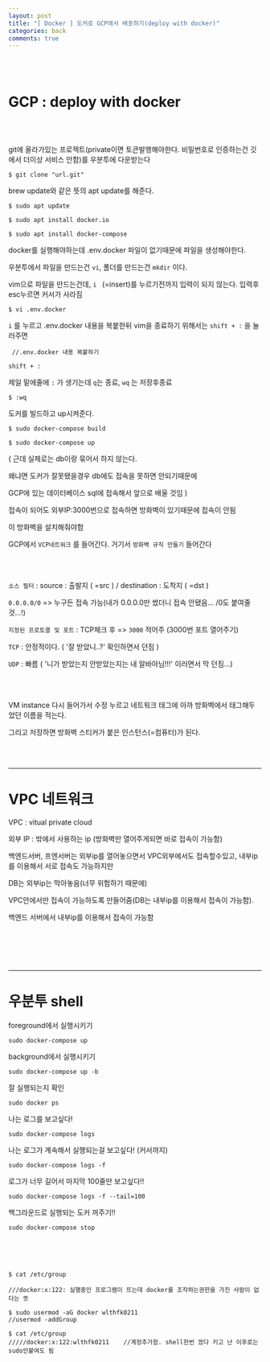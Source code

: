 ```yaml
---
layout: post
title: "[ Docker ] 도커로 GCP에서 배포하기(deploy with docker)"
categories: back
comments: true
---
```


<br>

<br>

# GCP : deploy with docker

<br>

<br>

git에 올라가있는 프로젝트(private이면 토큰발행해야한다. 비밀번호로 인증하는건 깃에서 더이상 서비스 안함)를 우분투에 다운받는다

```
$ git clone "url.git"
```

brew update와 같은 뜻의 apt update를 해준다.

```
$ sudo apt update
```

```
$ sudo apt install docker.io
```

```
$ sudo apt install docker-compose
```

docker를 실행해야하는데 .env.docker 파일이 없기때문에 파일을 생성해야한다.

우분투에서 파일을 만드는건 `vi`, 폴더를 만드는건 `mkdir` 이다.

vim으로 파일을 만드는건데, `i ` (=insert)를 누르기전까지 입력이 되지 않는다. 입력후 esc누르면 커서가 사라짐

```
$ vi .env.docker
```

`i` 를 누르고 .env.docker 내용을 복붙한뒤 vim을 종료하기 위해서는 `shift + :` 을 눌러주면

```
 //.env.docker 내용 복붙하기

shift + :
```

제일 밑에줄에 `:` 가 생기는데 `q`는 종료, `wq` 는 저장후종료

```
$ :wq
```

도커를 빌드하고 up시켜준다.

```
$ sudo docker-compose build
```

```
$ sudo docker-compose up
```

( 근데 실제로는 db이랑 묶어서 하지 않는다.

왜냐면 도커가 잘못됐을경우 db에도 접속을 못하면 안되기때문에

GCP에 있는 데이터베이스 sql에 접속해서 앞으로 배울 것임 )

접속이 되어도 외부IP:3000번으로 접속하면 방화벽이 있기때문에 접속이 안됨

이 방화벽을 설치해줘야함

GCP에서 `VCP네트워크` 를 들어간다. 거기서 `방화벽 규칙 만들기` 들어간다

<br>

<br>

`소스 필터` : source : 출발지 ( =src ) / destination : 도착지 ( =dst )

`0.0.0.0/0` => 누구든 접속 가능(내가 0.0.0.0만 썼더니 접속 안됐음... /0도 붙여줄것...!)

`지정된 프로토콜 및 포트` : TCP체크 후 => `3000` 적어주 (3000번 포트 열어주기)

`TCP` : 안정적이다. ( '잘 받았니..?' 확인하면서 던짐 )

`UDP` : 빠름 ( '니가 받았는지 안받았는지는 내 알바아님!!!' 이러면서 막 던짐...)

<br>

<br>

VM instance 다시 들어가서 수정 누르고 네트워크 태그에 아까 방화벽에서 태그해두었던 이름을 적는다.

그리고 저장하면 방화벽 스티커가 붙은 인스턴스(=컴퓨터)가 된다.

<br>

<br>

---

# VPC 네트워크

VPC : vitual private cloud

외부 IP : 밖에서 사용하는 ip (방화벽만 열어주게되면 바로 접속이 가능함)

백엔드서버, 프엔서버는 외부ip를 열어놓으면서 VPC외부에서도 접속할수있고, 내부ip를 이용해서 서로 접속도 가능하지만

DB는 외부ip는 막아놓음(너무 위험하기 때문에)

VPC안에서만 접속이 가능하도록 만들어줌(DB는 내부ip를 이용해서 접속이 가능함).

백엔드 서버에서 내부ip를 이용해서 접속이 가능함

<br>

<br>

<br>

<br>

---

# 우분투 shell

foreground에서 실행시키기

```
sudo docker-compose up
```

background에서 실행시키기

```
sudo docker-compose up -b
```

잘 실행되는지 확인

```
sudo docker ps
```

나는 로그를 보고싶다!

```
sudo docker-compose logs
```

나는 로그가 계속해서 실행되는걸 보고싶다! (커서까지)

```
sudo docker-compose logs -f
```

로그가 너무 길어서 마지막 100줄만 보고싶다!!

```
sudo docker-compose logs -f --tail=100
```

백그라운드로 실행되는 도커 꺼주기!!

```
sudo docker-compose stop
```

<br>

<br>

<br>

```
$ cat /etc/group

///docker:x:122: 실행중인 프로그램이 뜨는데 docker를 조작하는권한을 가진 사람이 없다는 뜻
```

```
$ sudo usermod -aG docker wlthfk0211
//usermod -addGroup

$ cat /etc/group
/////docker:x:122:wlthfk0211	//계정추가함. shell한번 껐다 키고 난 이후로는 sudo안붙여도 됨
```

<br>

<br>

<br>

<br>

<br>

<br>

<br>

<br>

<br>

<br>

